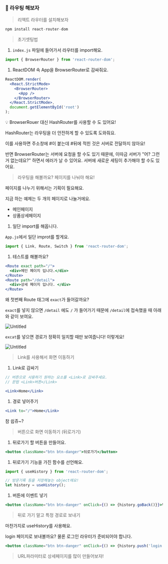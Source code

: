### 🔸  라우팅 해보자

> 리액트 라우터를 설치해보자
> 

```jsx
npm install react-router-dom
```

> 초기셋팅법
> 
1. `index.js` 파일에 들어가서 라우터를 import해요.

```jsx
import { BrowserRouter } from 'react-router-dom';
```

1. ReactDOM 속 App을 BrowserRouter로 감싸줘요.

```jsx
ReactDOM.render(
  <React.StrictMode>
    <BrowserRouter>
      <App />
    </BrowserRouter>
  </React.StrictMode>,
  document.getElementById('root')
);
```

<aside>
💡 BrowserRouer 대신 HashRouter를 사용할 수 도 있어요!

</aside>

HashRouter는 라우팅을 더 안전하게 할 수 있도록 도와줘요. 

이를 사용하면 주소창에 #이 붙는데 #뒤에 적힌 것은 서버로 전달하지 않아요!

반면 BrowserRouter는 서버에 요청을 할 수도 있기 때문에, 이따금 서버가 "어? 그런거 없는데요?" 하면서 에러가 날 수 있어요. 서버에 새로운 세팅이 추가해야 할 수도 있어요. 

> 라우팅을 해볼까요? 페이지를 나눠야 해요!
> 

페이지를 나누기 위해서는 기획이 필요해요.

지금 하는 예제는 두 개의 페이지로 나눌거에요.

- 메인페이지
- 상품상세페이지

1. 일단 import를 해옵니다.

`App.js`에서 일단 improt를 할게요.

```jsx
import { Link, Route, Switch } from 'react-router-dom';
```

1. 테스트를 해볼까요?

```jsx
<Route exact path="/">
  <div>메인 페이지 입니다.</div>
</Route>
<Route path="/detail">
  <div>상세 페이지 입니다. </div>
</Route>
```

왜 첫번째 Route 태그에 `exact`가 들어갈까요?

`exact`를 넣지 않으면 `/detail` 에도 `/` 가 들어가기 때문에 `/detail`에 접속했을 때 아래와 같이 보여요. 

![Untitled](https://s3-us-west-2.amazonaws.com/secure.notion-static.com/306a8e50-75c2-46b5-80c1-3f2039107fbe/Untitled.png)

`excat`를 넣으면 경로가 정확히 일치할 때만 보여줍니다! 이렇게요!

![Untitled](https://s3-us-west-2.amazonaws.com/secure.notion-static.com/4bdffa40-d385-4566-9772-5159f17b5d31/Untitled.png)

> Link를 사용해서 화면 이동하기
> 
1. Link로 감싸기

```jsx
// 버튼으로 사용하기 원하는 요소를 <Link>로 감싸주세요.
// 문법 <Link>버튼</Link>

<Link>Home</Link>
```

1. 경로 넣어주기

```jsx
<Link to="/">Home</Link>
```

참 쉽쥬~?

> 버튼으로 화면 이동하기 (뒤로가기)
> 
1. 뒤로가기 할 버튼을 만들어요.

```jsx
<button className="btn btn-danger">뒤로가기</button>
```

1. 뒤로가기 기능을 가진 함수를 선언해요.

```jsx
import { useHistory } from 'react-router-dom';

// 방문기록 등을 저장해놓는 object에요!
let history = useHistory();
```

1. 버튼에 이벤트 넣기

```jsx
<button className="btn btn-danger" onClick={() => {history.goBack()}}>뒤로가기</button>
```

> 뒤로 가기 말고 특정 경로로 보내기
> 

마찬가지로 useHistory를 사용해요.

login 페이지로 보내볼까요?  물론 로그인 라우터가 준비되어야 합니다. 

```jsx
<button className="btn btn-danger" onClick={() => {history.push('login')}}>뒤로가기</button>
```

> URL파라미터로 상세페이지를 많이 만들어보자!
>